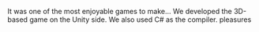 It was one of the most enjoyable games to make... We developed the 3D-based game on the Unity side. We also used C# as the compiler. pleasures
